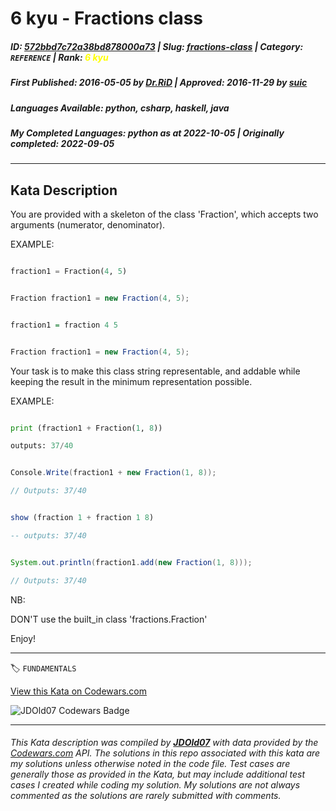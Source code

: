 # 6 kyu - Fractions class

##### **ID**: [572bbd7c72a38bd878000a73](https://www.codewars.com/kata/572bbd7c72a38bd878000a73) | **Slug**: [fractions-class](https://www.codewars.com/kata/572bbd7c72a38bd878000a73) | **Category**: `REFERENCE` | **Rank**: <span style="color:yellow">6 kyu</span>

##### **First Published**: 2016-05-05 ***by*** [Dr.RiD](https://www.codewars.com/users/Dr.RiD) | **Approved**: 2016-11-29 ***by*** [suic](https://www.codewars.com/users/suic)

##### **Languages Available**: python, csharp, haskell, java

##### **My Completed Languages**: python ***as at*** 2022-10-05 | **Originally completed**: 2022-09-05

---

## Kata Description


You are provided with a skeleton of the class 'Fraction', which accepts two arguments (numerator, denominator).



EXAMPLE:

```python

fraction1 = Fraction(4, 5)

```

```csharp

Fraction fraction1 = new Fraction(4, 5);

```

```haskell

fraction1 = fraction 4 5

```

```java

Fraction fraction1 = new Fraction(4, 5);

```



Your task is to make this class string representable, and addable while keeping the result in the minimum representation possible.



EXAMPLE:

```python

print (fraction1 + Fraction(1, 8))

outputs: 37/40

```

```csharp

Console.Write(fraction1 + new Fraction(1, 8));

// Outputs: 37/40

```

```haskell

show (fraction 1 + fraction 1 8)

-- outputs: 37/40

```

```java

System.out.println(fraction1.add(new Fraction(1, 8)));

// Outputs: 37/40

```

NB:

DON'T use the built_in class 'fractions.Fraction'



Enjoy!

---


🏷 `FUNDAMENTALS`


[View this Kata on Codewars.com](https://www.codewars.com/kata/572bbd7c72a38bd878000a73)

![](https://www.codewars.com/users/jdold07/badges/large "JDOld07 Codewars Badge")

---

###### *This Kata description was compiled by [**JDOld07**](https://tpstech.dev) with data provided by the [Codewars.com](https://www.codewars.com) API.  The solutions in this repo associated with this kata are my solutions unless otherwise noted in the code file.  Test cases are generally those as provided in the Kata, but may include additional test cases I created while coding my solution.  My solutions are not always commented as the solutions are rarely submitted with comments.*
